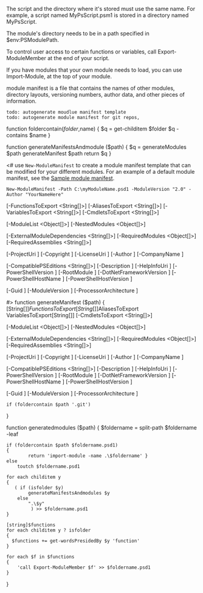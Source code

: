 ﻿The script and the directory where it's stored must use the same name. 
    For example, a script named MyPsScript.psm1 is stored in a directory named MyPsScript.

The module's directory needs to be in a path specified in $env:PSModulePath.

To control user access to certain functions or variables, 
    call Export-ModuleMember at the end of your script.

If you have modules that your own module needs to load,
    you can use Import-Module, at the top of your module.

module manifest is a file that 
    contains the names of other modules, 
    directory layouts, 
    versioning numbers, 
    author data, 
    and other pieces of information.


    todo: autogenerate moudlue manifest template
    todo: autogenerate module manifest for git repos,


function foldercontain($folder,$name)
{
    $q = get-childitem $folder
    $q -contains $name 
}

function generateManifestsAndmodule ($path)
{
    $q = generateModules $path
    generateManifest $path
    return $q
}

<#
use `New-ModuleManifest` to create a module manifest template 
    that can be modified for your different modules. 
    For an example of a default module manifest,
     see the [Sample module manifest](https://docs.microsoft.com/en-us/powershell/scripting/developer/module/how-to-write-a-powershell-module-manifest?view=powershell-7.2#sample-module-manifest).

`New-ModuleManifest -Path C:\myModuleName.psd1 -ModuleVersion "2.0" -Author "YourNameHere"`

   [-FunctionsToExport <String[]>]
   [-AliasesToExport <String[]>]
   [-VariablesToExport <String[]>]
   [-CmdletsToExport <String[]>]
   
   [-ModuleList <Object[]>]
   [-NestedModules <Object[]>]
   
   [-ExternalModuleDependencies <String[]>]
   [-RequiredModules <Object[]>]
   [-RequiredAssemblies <String[]>]
   
   [-ProjectUri <Uri>]
   [-Copyright <String>]
   [-LicenseUri <Uri>]
   [-Author <String>]
   [-CompanyName <String>]
   
   [-CompatiblePSEditions <String[]>]
   [-Description <String>]
   [-HelpInfoUri <String>]
   [-PowerShellVersion <Version>]
   [-RootModule <String>]
   [-DotNetFrameworkVersion <Version>]
   [-PowerShellHostName <String>]
   [-PowerShellHostVersion <Version>]


   [-Guid <Guid>]
   [-ModuleVersion <Version>]
   [-ProcessorArchitecture <ProcessorArchitecture>]

#>
function generateManifest ($path)
{
   [String[]]$FunctionsToExport 
   [String[]]$AliasesToExport
   VariablesToExport[String[]]
   [-CmdletsToExport <String[]>]
   
   [-ModuleList <Object[]>]
   [-NestedModules <Object[]>]
   
   [-ExternalModuleDependencies <String[]>]
   [-RequiredModules <Object[]>]
   [-RequiredAssemblies <String[]>]
   
   [-ProjectUri <Uri>]
   [-Copyright <String>]
   [-LicenseUri <Uri>]
   [-Author <String>]
   [-CompanyName <String>]
   
   [-CompatiblePSEditions <String[]>]
   [-Description <String>]
   [-HelpInfoUri <String>]
   [-PowerShellVersion <Version>]
   [-RootModule <String>]
   [-DotNetFrameworkVersion <Version>]
   [-PowerShellHostName <String>]
   [-PowerShellHostVersion <Version>]


   [-Guid <Guid>]
   [-ModuleVersion <Version>]
   [-ProcessorArchitecture <ProcessorArchitecture>]

    if (foldercontain $path '.git')


}

function generatedmodules ($path)
{
    $foldername = split-path $foldername -leaf

    if (foldercontain $path $foldername.psd1)
    {
            return 'import-module -name .\$foldername' }
    else 
        toutch $foldername.psd1

    for each childitem y
    { 
       ( if (isfolder $y) 
            generateManifestsAndmodules $y
        else
            ".\$y"
             ) >> $foldername.psd1
    }
    
    [string]$functions 
    for each childitem y ? isfolder
    { 
      $functions += get-wordsPresidedBy $y 'function'
    }

    for each $f in $functions
    {
        'call Export-ModuleMember $f' >> $foldername.psd1
    }    
}

